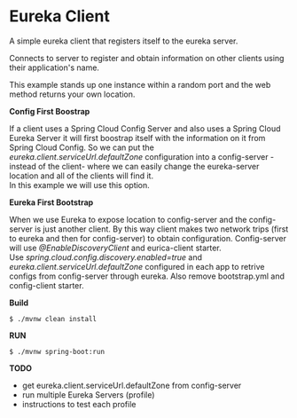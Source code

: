 # Eureka Client

A simple eureka client that registers itself to the eureka server.

Connects to server to register and obtain information on other clients using their application's name.

This example stands up one instance within a random port and the web method returns your own location. 

**Config First Boostrap**

If a client uses a Spring Cloud Config Server and also uses a Spring Cloud Eureka Server it will first 
boostrap itself with the information on it from Spring Cloud Config. So we can put the _eureka.client.serviceUrl.defaultZone_ 
configuration into a config-server -instead of the client- where we can easily change the eureka-server location and all of 
the clients will find it.
<br>
In this example we will use this option.

**Eureka First Bootstrap**

When we use Eureka to expose location to config-server and the config-server is just another client. 
By this way client makes two network trips (first to eureka and then for config-server) to obtain 
configuration. Config-server will use _@EnableDiscoveryClient_ and eurica-client starter.
<br>
Use _spring.cloud.config.discovery.enabled=true_ and _eureka.client.serviceUrl.defaultZone_ configured in each app to retrive configs from config-server through eureka. Also remove bootstrap.yml and config-client starter.


**Build**

`$ ./mvnw clean install
`

**RUN**


`$ ./mvnw spring-boot:run
`

**TODO**

- get eureka.client.serviceUrl.defaultZone from config-server
- run multiple Eureka Servers (profile)
- instructions to test each profile